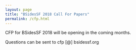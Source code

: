 ```yaml
---
layout: page
title: "BSidesSF 2018 Call For Papers"
permalink: /cfp.html
--- 
```


CFP for BSidesSF 2018 will be opening in the coming months.

Questions can be sent to cfp [@] bsidessf.org
